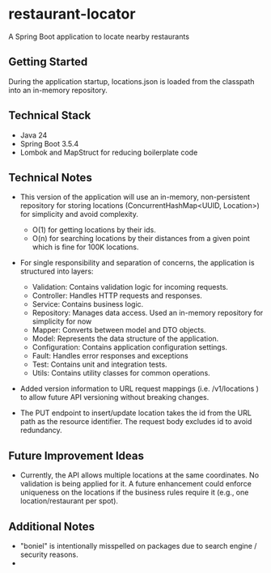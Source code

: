 # restaurant-locator

A Spring Boot application to locate nearby restaurants

## Getting Started
During the application startup, locations.json is loaded from the classpath into an in-memory repository.

## Technical Stack
- Java 24
- Spring Boot 3.5.4
- Lombok and MapStruct for reducing boilerplate code

## Technical Notes
- This version of the application will use an in-memory, non-persistent repository for storing locations (ConcurrentHashMap<UUID, Location>) for simplicity and avoid complexity. 
  - O(1) for getting locations by their ids.
  - O(n) for searching locations by their distances from a given point which is fine for 100K locations.

- For single responsibility and separation of concerns, the application is structured into layers:
  - Validation: Contains validation logic for incoming requests.  
  - Controller: Handles HTTP requests and responses.
  - Service: Contains business logic.
  - Repository: Manages data access. Used an in-memory repository for simplicity for now
  - Mapper: Converts between model and DTO objects.
  - Model: Represents the data structure of the application.
  - Configuration: Contains application configuration settings.
  - Fault: Handles error responses and exceptions
  - Test: Contains unit and integration tests.
  - Utils: Contains utility classes for common operations.
  
- Added version information to URL request mappings (i.e. /v1/locations ) to allow future API versioning without breaking changes.

- The PUT endpoint to insert/update location takes the id from the URL path as the resource identifier. 
The request body excludes id to avoid redundancy.

## Future Improvement Ideas
- Currently, the API allows multiple locations at the same coordinates. No validation is being applied for it. A future enhancement could enforce uniqueness on the locations if the business rules require it (e.g., one location/restaurant per spot).


## Additional Notes
- "boniel" is intentionally misspelled on packages due to search engine / security reasons.
- 